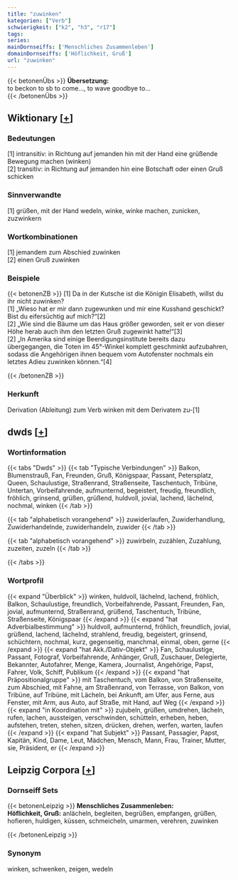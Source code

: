 ```yaml
---
title: "zuwinken"
kategorien: ["Verb"]
schwierigkeit: ["k2", "h3", "r17"]
tags:
series:
mainDornseiffs: ['Menschliches Zusammenleben']
domainDornseiffs: ['Höflichkeit, Gruß']
url: "zuwinken"
---
```


{{< betonenÜbs >}}
**Übersetzung:**  
to beckon to sb to come..., to wave goodbye to...  
{{< /betonenÜbs >}}

## Wiktionary [[+](https://de.wiktionary.org/wiki/zuwinken)]

### Bedeutungen
[1] intransitiv: in Richtung auf jemanden hin mit der Hand eine grüßende Bewegung machen (winken)  
[2] transitiv: in Richtung auf jemanden hin eine Botschaft oder einen Gruß schicken  

### Sinnverwandte
[1] grüßen, mit der Hand wedeln, winke, winke machen, zunicken, zuzwinkern  

### Wortkombinationen
[1] jemandem zum Abschied zuwinken  
[2] einen Gruß zuwinken  

### Beispiele
{{< betonenZB >}}
[1] Da in der Kutsche ist die Königin Elisabeth, willst du ihr nicht zuwinken?  
[1] „Wieso hat er mir dann zugewunken und mir eine Kusshand geschickt? Bist du eifersüchtig auf mich?“[2]  
[2] „Wie sind die Bäume um das Haus größer geworden, seit er von dieser Höhe herab auch ihm den letzten Gruß zugewinkt hatte!“[3]  
[2] „In Amerika sind einige Beerdigungsinstitute bereits dazu übergegangen, die Toten im 45°-Winkel komplett geschminkt aufzubahren, sodass die Angehörigen ihnen bequem vom Autofenster nochmals ein letztes Adieu zuwinken können.“[4]  

{{< /betonenZB >}}
### Herkunft
Derivation (Ableitung) zum Verb winken mit dem Derivatem zu-[1]  



## dwds [[+](https://www.dwds.de/wb/zuwinken)]

### Wortinformation
{{< tabs "Dwds" >}}
{{< tab "Typische Verbindungen" >}}
Balkon, Blumenstrauß, Fan, Freunden, Gruß, Königspaar, Passant, Petersplatz, Queen, Schaulustige, Straßenrand, Straßenseite, Taschentuch, Tribüne, Untertan, Vorbeifahrende, aufmunternd, begeistert, freudig, freundlich, fröhlich, grinsend, grüßen, grüßend, huldvoll, jovial, lachend, lächelnd, nochmal, winken
{{< /tab >}}

{{< tab "alphabetisch vorangehend" >}}
zuwiderlaufen, Zuwiderhandlung, Zuwiderhandelnde, zuwiderhandeln, zuwider
{{< /tab >}}

{{< tab "alphabetisch vorangehend" >}}
zuwirbeln, zuzählen, Zuzahlung, zuzeiten, zuzeln
{{< /tab >}}

{{< /tabs >}}

### Wortprofil
{{< expand "Überblick" >}} winken, huldvoll, lächelnd, lachend, fröhlich, Balkon, Schaulustige, freundlich, Vorbeifahrende, Passant, Freunden, Fan, jovial, aufmunternd, Straßenrand, grüßend, Taschentuch, Tribüne, Straßenseite, Königspaar {{< /expand >}}
{{< expand "hat Adverbialbestimmung" >}} huldvoll, aufmunternd, fröhlich, freundlich, jovial, grüßend, lachend, lächelnd, strahlend, freudig, begeistert, grinsend, schüchtern, nochmal, kurz, gegenseitig, manchmal, einmal, oben, gerne {{< /expand >}}
{{< expand "hat Akk./Dativ-Objekt" >}} Fan, Schaulustige, Passant, Fotograf, Vorbeifahrende, Anhänger, Gruß, Zuschauer, Delegierte, Bekannter, Autofahrer, Menge, Kamera, Journalist, Angehörige, Papst, Fahrer, Volk, Schiff, Publikum {{< /expand >}}
{{< expand "hat Präpositionalgruppe" >}} mit Taschentuch, vom Balkon, von Straßenseite, zum Abschied, mit Fahne, am Straßenrand, von Terrasse, von Balkon, von Tribüne, auf Tribüne, mit Lächeln, bei Ankunft, am Ufer, aus Ferne, aus Fenster, mit Arm, aus Auto, auf Straße, mit Hand, auf Weg {{< /expand >}}
{{< expand "in Koordination mit" >}} zujubeln, grüßen, umdrehen, lächeln, rufen, lachen, aussteigen, verschwinden, schütteln, erheben, heben, aufstehen, treten, stehen, sitzen, drücken, drehen, werfen, warten, laufen {{< /expand >}}
{{< expand "hat Subjekt" >}} Passant, Passagier, Papst, Kapitän, Kind, Dame, Leut, Mädchen, Mensch, Mann, Frau, Trainer, Mutter, sie, Präsident, er {{< /expand >}}

## Leipzig Corpora [[+](https://corpora.uni-leipzig.de/en/res?word=zuwinken&corpusId=deu_newscrawl-public_2018)]

### Dornseiff Sets
{{< betonenLeipzig >}}
**Menschliches Zusammenleben:**  
**Höflichkeit, Gruß:** anlächeln, begleiten, begrüßen, empfangen, grüßen, hofieren, huldigen, küssen, schmeicheln, umarmen, verehren, zuwinken  

{{< /betonenLeipzig >}}

### Synonym
winken, schwenken, zeigen, wedeln

